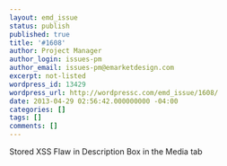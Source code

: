 ```yaml
---
layout: emd_issue
status: publish
published: true
title: '#1608'
author: Project Manager
author_login: issues-pm
author_email: issues-pm@emarketdesign.com
excerpt: not-listed
wordpress_id: 13429
wordpress_url: http://wordpressc.com/emd_issue/1608/
date: 2013-04-29 02:56:42.000000000 -04:00
categories: []
tags: []
comments: []
---
```

Stored XSS Flaw in Description Box in the Media tab
